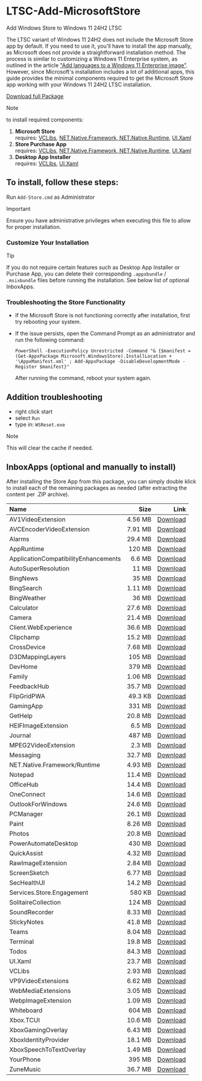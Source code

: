 # LTSC-Add-MicrosoftStore
Add Windows Store to Windows 11 24H2 LTSC

The LTSC variant of Windows 11 24H2 does not include the Microsoft Store app by default. If you need to use it, you'll have to install the app manually, as Microsoft does not provide a straightforward installation method. The process is similar to customizing a Windows 11 Enterprise system, as outlined in the article ["Add languages to a Windows 11 Enterprise image"](https://learn.microsoft.com/en-us/azure/virtual-desktop/windows-11-language-packs). However, since Microsoft's installation includes a lot of additional apps, this guide provides the minimal components required to get the Microsoft Store app working with your Windows 11 24H2 LTSC installation.

[Download full Package](https://github.com/minihub/LTSC-Add-MicrosoftStore/releases/download/LTSC-Add-MicrosoftStore-24H2/LTSC-Add-MicrosoftStore-24H2.zip)

> [!NOTE]
> to install required components:
> 1. <b>Microsoft Store</b></br>
>    requires: [VCLibs](https://github.com/minihub/LTSC-Add-MicrosoftStore/releases/download/LTSC-Add-MicrosoftStore-24H2/Microsoft.VCLibs.zip), [NET.Native.Framework, NET.Native.Runtime](https://github.com/minihub/LTSC-Add-MicrosoftStore/releases/download/LTSC-Add-MicrosoftStore-24H2/Microsoft.NET.Native.zip), [UI.Xaml](https://github.com/minihub/LTSC-Add-MicrosoftStore/releases/download/LTSC-Add-MicrosoftStore-24H2/Microsoft.UI.Xaml.zip)
> 3. <b>Store Purchase App</b></br>
>    requires: [VCLibs](https://github.com/minihub/LTSC-Add-MicrosoftStore/releases/download/LTSC-Add-MicrosoftStore-24H2/Microsoft.VCLibs.zip), [NET.Native.Framework, NET.Native.Runtime](https://github.com/minihub/LTSC-Add-MicrosoftStore/releases/download/LTSC-Add-MicrosoftStore-24H2/Microsoft.NET.Native.zip), [UI.Xaml](https://github.com/minihub/LTSC-Add-MicrosoftStore/releases/download/LTSC-Add-MicrosoftStore-24H2/Microsoft.UI.Xaml.zip)
> 5. <b>Desktop App Installer</b></br>
>    requires: [VCLibs](https://github.com/minihub/LTSC-Add-MicrosoftStore/releases/download/LTSC-Add-MicrosoftStore-24H2/Microsoft.VCLibs.zip), [UI.Xaml](https://github.com/minihub/LTSC-Add-MicrosoftStore/releases/download/LTSC-Add-MicrosoftStore-24H2/Microsoft.UI.Xaml.zip)

## To install, follow these steps:
Run `Add-Store.cmd` as Administrator
> [!IMPORTANT]
> Ensure you have administrative privileges when executing this file to allow for proper installation.

### Customize Your Installation
> [!TIP]
> If you do not require certain features such as Desktop App Installer or Purchase App, you can delete their corresponding `.appxbundle` / `.msixbundle` files before running the installation. See below list of optional InboxApps.

### Troubleshooting the Store Functionality
- If the Microsoft Store is not functioning correctly after installation, first try rebooting your system.

- If the issue persists, open the Command Prompt as an administrator and run the following command:

  ```PowerShell -ExecutionPolicy Unrestricted -Command "& {$manifest = (Get-AppxPackage Microsoft.WindowsStore).InstallLocation + '\AppxManifest.xml' ; Add-AppxPackage -DisableDevelopmentMode -Register $manifest}"```   

  After running the command, reboot your system again.

## Addition troubleshooting    
- right click start  
- select `Run`
- type in: `WSReset.exe`

> [!NOTE]
> This will clear the cache if needed.  

## InboxApps (optional and manually to install)

After installing the Store App from this package, you can simply double klick to install each of the remaining packages as needed (after extracting the content per .ZIP archive).

|Name|Size|Link|
|:---|---:|---:|
|AV1VideoExtension|4.56 MB|[Download](https://github.com/minihub/LTSC-Add-MicrosoftStore/releases/download/LTSC-Add-MicrosoftStore-24H2/Microsoft.AV1VideoExtension.zip)|
|AVCEncoderVideoExtension|7.91 MB|[Download](https://github.com/minihub/LTSC-Add-MicrosoftStore/releases/download/LTSC-Add-MicrosoftStore-24H2/Microsoft.AVCEncoderVideoExtension.zip)|
|Alarms|29.4 MB|[Download](https://github.com/minihub/LTSC-Add-MicrosoftStore/releases/download/LTSC-Add-MicrosoftStore-24H2/Microsoft.WindowsAlarms.zip)|
|AppRuntime|120 MB|[Download](https://github.com/minihub/LTSC-Add-MicrosoftStore/releases/download/LTSC-Add-MicrosoftStore-24H2/Microsoft.WindowsAppRuntime.zip)|
|ApplicationCompatibilityEnhancements|6.6 MB|[Download](https://github.com/minihub/LTSC-Add-MicrosoftStore/releases/download/LTSC-Add-MicrosoftStore-24H2/Microsoft.ApplicationCompatibilityEnhancements.zip)|
|AutoSuperResolution|11 MB|[Download](https://github.com/minihub/LTSC-Add-MicrosoftStore/releases/download/LTSC-Add-MicrosoftStore-24H2/Microsoft.AutoSuperResolution.zip)|
|BingNews|35 MB|[Download](https://github.com/minihub/LTSC-Add-MicrosoftStore/releases/download/LTSC-Add-MicrosoftStore-24H2/Microsoft.BingNews.zip)|
|BingSearch|1.11 MB|[Download](https://github.com/minihub/LTSC-Add-MicrosoftStore/releases/download/LTSC-Add-MicrosoftStore-24H2/Microsoft.BingSearch.zip)|
|BingWeather|36 MB|[Download](https://github.com/minihub/LTSC-Add-MicrosoftStore/releases/download/LTSC-Add-MicrosoftStore-24H2/Microsoft.BingWeather.zip)|
|Calculator|27.6 MB|[Download](https://github.com/minihub/LTSC-Add-MicrosoftStore/releases/download/LTSC-Add-MicrosoftStore-24H2/Microsoft.WindowsCalculator.zip)|
|Camera|21.4 MB|[Download](https://github.com/minihub/LTSC-Add-MicrosoftStore/releases/download/LTSC-Add-MicrosoftStore-24H2/Microsoft.WindowsCamera.zip)|
|Client.WebExperience|36.6 MB|[Download](https://github.com/minihub/LTSC-Add-MicrosoftStore/releases/download/LTSC-Add-MicrosoftStore-24H2/MicrosoftWindows.Client.WebExperience.zip)|
|Clipchamp|15.2 MB|[Download](https://github.com/minihub/LTSC-Add-MicrosoftStore/releases/download/LTSC-Add-MicrosoftStore-24H2/Clipchamp.Clipchamp.zip)|
|CrossDevice|7.68 MB|[Download](https://github.com/minihub/LTSC-Add-MicrosoftStore/releases/download/LTSC-Add-MicrosoftStore-24H2/MicrosoftWindows.CrossDevice.zip)|
|D3DMappingLayers|105 MB|[Download](https://github.com/minihub/LTSC-Add-MicrosoftStore/releases/download/LTSC-Add-MicrosoftStore-24H2/Microsoft.D3DMappingLayers.zip)|
|DevHome|379 MB|[Download](https://github.com/minihub/LTSC-Add-MicrosoftStore/releases/download/LTSC-Add-MicrosoftStore-24H2/DevHome.zip)|
|Family|1.06 MB|[Download](https://github.com/minihub/LTSC-Add-MicrosoftStore/releases/download/LTSC-Add-MicrosoftStore-24H2/MicrosoftCorporationII.MicrosoftFamily.zip)|
|FeedbackHub|35.7 MB|[Download](https://github.com/minihub/LTSC-Add-MicrosoftStore/releases/download/LTSC-Add-MicrosoftStore-24H2/Microsoft.WindowsFeedbackHub.zip)|
|FlipGridPWA|49.3 KB|[Download](https://github.com/minihub/LTSC-Add-MicrosoftStore/releases/download/LTSC-Add-MicrosoftStore-24H2/FlipGridPWA.zip)|
|GamingApp|331 MB|[Download](https://github.com/minihub/LTSC-Add-MicrosoftStore/releases/download/LTSC-Add-MicrosoftStore-24H2/Microsoft.GamingApp.zip)|
|GetHelp|20.8 MB|[Download](https://github.com/minihub/LTSC-Add-MicrosoftStore/releases/download/LTSC-Add-MicrosoftStore-24H2/Microsoft.GetHelp.zip)|
|HEIFImageExtension|6.5 MB|[Download](https://github.com/minihub/LTSC-Add-MicrosoftStore/releases/download/LTSC-Add-MicrosoftStore-24H2/Microsoft.HEIFImageExtension.zip)|
|Journal|487 MB|[Download](https://github.com/minihub/LTSC-Add-MicrosoftStore/releases/download/LTSC-Add-MicrosoftStore-24H2/Microsoft.MicrosoftJournal.zip)|
|MPEG2VideoExtension|2.3 MB|[Download](https://github.com/minihub/LTSC-Add-MicrosoftStore/releases/download/LTSC-Add-MicrosoftStore-24H2/Microsoft.MPEG2VideoExtension.zip)|
|Messaging|32.7 MB|[Download](https://github.com/minihub/LTSC-Add-MicrosoftStore/releases/download/LTSC-Add-MicrosoftStore-24H2/Microsoft.Messaging.zip)|
|NET.Native.Framework/Runtime|4.93 MB|[Download](https://github.com/minihub/LTSC-Add-MicrosoftStore/releases/download/LTSC-Add-MicrosoftStore-24H2/Microsoft.NET.Native.zip)|
|Notepad|11.4 MB|[Download](https://github.com/minihub/LTSC-Add-MicrosoftStore/releases/download/LTSC-Add-MicrosoftStore-24H2/Microsoft.WindowsNotepad.zip)|
|OfficeHub|14.4 MB|[Download](https://github.com/minihub/LTSC-Add-MicrosoftStore/releases/download/LTSC-Add-MicrosoftStore-24H2/Microsoft.MicrosoftOfficeHub.zip)|
|OneConnect|14.6 MB|[Download](https://github.com/minihub/LTSC-Add-MicrosoftStore/releases/download/LTSC-Add-MicrosoftStore-24H2/Microsoft.OneConnect.zip)|
|OutlookForWindows|24.6 MB|[Download](https://github.com/minihub/LTSC-Add-MicrosoftStore/releases/download/LTSC-Add-MicrosoftStore-24H2/Microsoft.OutlookForWindows.zip)|
|PCManager|26.1 MB|[Download](https://github.com/minihub/LTSC-Add-MicrosoftStore/releases/download/LTSC-Add-MicrosoftStore-24H2/Microsoft.MicrosoftPCManager.zip)|
|Paint|8.26 MB|[Download](https://github.com/minihub/LTSC-Add-MicrosoftStore/releases/download/LTSC-Add-MicrosoftStore-24H2/Microsoft.Paint.zip)|
|Photos|20.8 MB|[Download](https://github.com/minihub/LTSC-Add-MicrosoftStore/releases/download/LTSC-Add-MicrosoftStore-24H2/Microsoft.Windows.Photos.zip)|
|PowerAutomateDesktop|430 MB|[Download](https://github.com/minihub/LTSC-Add-MicrosoftStore/releases/download/LTSC-Add-MicrosoftStore-24H2/Microsoft.PowerAutomateDesktop.zip)|
|QuickAssist|4.32 MB|[Download](https://github.com/minihub/LTSC-Add-MicrosoftStore/releases/download/LTSC-Add-MicrosoftStore-24H2/MicrosoftCorporationII.QuickAssist.zip)|
|RawImageExtension|2.84 MB|[Download](https://github.com/minihub/LTSC-Add-MicrosoftStore/releases/download/LTSC-Add-MicrosoftStore-24H2/Microsoft.RawImageExtension.zip)|
|ScreenSketch|6.77 MB|[Download](https://github.com/minihub/LTSC-Add-MicrosoftStore/releases/download/LTSC-Add-MicrosoftStore-24H2/Microsoft.ScreenSketch.zip)|
|SecHealthUI|14.2 MB|[Download](https://github.com/minihub/LTSC-Add-MicrosoftStore/releases/download/LTSC-Add-MicrosoftStore-24H2/Microsoft.SecHealthUI.zip)|
|Services.Store.Engagement|580 KB|[Download](https://github.com/minihub/LTSC-Add-MicrosoftStore/releases/download/LTSC-Add-MicrosoftStore-24H2/Microsoft.Services.Store.Engagement.zip)|
|SolitaireCollection|124 MB|[Download](https://github.com/minihub/LTSC-Add-MicrosoftStore/releases/download/LTSC-Add-MicrosoftStore-24H2/Microsoft.MicrosoftSolitaireCollection.zip)|
|SoundRecorder|8.33 MB|[Download](https://github.com/minihub/LTSC-Add-MicrosoftStore/releases/download/LTSC-Add-MicrosoftStore-24H2/Microsoft.WindowsSoundRecorder.zip)|
|StickyNotes|41.8 MB|[Download](https://github.com/minihub/LTSC-Add-MicrosoftStore/releases/download/LTSC-Add-MicrosoftStore-24H2/Microsoft.MicrosoftStickyNotes.zip)|
|Teams|8.04 MB|[Download](https://github.com/minihub/LTSC-Add-MicrosoftStore/releases/download/LTSC-Add-MicrosoftStore-24H2/MSTeams.zip)|
|Terminal|19.8 MB|[Download](https://github.com/minihub/LTSC-Add-MicrosoftStore/releases/download/LTSC-Add-MicrosoftStore-24H2/Microsoft.WindowsTerminal.zip)|
|Todos|84.3 MB|[Download](https://github.com/minihub/LTSC-Add-MicrosoftStore/releases/download/LTSC-Add-MicrosoftStore-24H2/Microsoft.Todos.zip)|
|UI.Xaml|23.7 MB|[Download](https://github.com/minihub/LTSC-Add-MicrosoftStore/releases/download/LTSC-Add-MicrosoftStore-24H2/Microsoft.UI.Xaml.zip)|
|VCLibs|2.93 MB|[Download](https://github.com/minihub/LTSC-Add-MicrosoftStore/releases/download/LTSC-Add-MicrosoftStore-24H2/Microsoft.VCLibs.zip)|
|VP9VideoExtensions|6.62 MB|[Download](https://github.com/minihub/LTSC-Add-MicrosoftStore/releases/download/LTSC-Add-MicrosoftStore-24H2/Microsoft.VP9VideoExtensions.zip)|
|WebMediaExtensions|3.05 MB|[Download](https://github.com/minihub/LTSC-Add-MicrosoftStore/releases/download/LTSC-Add-MicrosoftStore-24H2/Microsoft.WebMediaExtensions.zip)|
|WebpImageExtension|1.09 MB|[Download](https://github.com/minihub/LTSC-Add-MicrosoftStore/releases/download/LTSC-Add-MicrosoftStore-24H2/Microsoft.WebpImageExtension.zip)|
|Whiteboard|604 MB|[Download](https://github.com/minihub/LTSC-Add-MicrosoftStore/releases/download/LTSC-Add-MicrosoftStore-24H2/Microsoft.Whiteboard.zip)|
|Xbox.TCUI|10.6 MB|[Download](https://github.com/minihub/LTSC-Add-MicrosoftStore/releases/download/LTSC-Add-MicrosoftStore-24H2/Microsoft.Xbox.TCUI.zip)|
|XboxGamingOverlay|6.43 MB|[Download](https://github.com/minihub/LTSC-Add-MicrosoftStore/releases/download/LTSC-Add-MicrosoftStore-24H2/Microsoft.XboxGamingOverlay.zip)|
|XboxIdentityProvider|18.1 MB|[Download](https://github.com/minihub/LTSC-Add-MicrosoftStore/releases/download/LTSC-Add-MicrosoftStore-24H2/Microsoft.XboxIdentityProvider.zip)|
|XboxSpeechToTextOverlay|1.49 MB|[Download](https://github.com/minihub/LTSC-Add-MicrosoftStore/releases/download/LTSC-Add-MicrosoftStore-24H2/Microsoft.XboxSpeechToTextOverlay.zip)|
|YourPhone|395 MB|[Download](https://github.com/minihub/LTSC-Add-MicrosoftStore/releases/download/LTSC-Add-MicrosoftStore-24H2/Microsoft.YourPhone.zip)|
|ZuneMusic|36.7 MB|[Download](https://github.com/minihub/LTSC-Add-MicrosoftStore/releases/download/LTSC-Add-MicrosoftStore-24H2/Microsoft.ZuneMusic.zip)|
